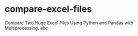 # compare-excel-files
Compare Two Huge Excel Files Using Python and Pandas with Multiprocessing.
abc
